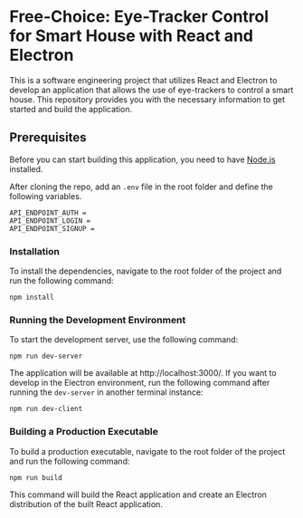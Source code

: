 # Free-Choice: Eye-Tracker Control for Smart House with React and Electron

This is a software engineering project that utilizes React and Electron to develop an application that allows the use of eye-trackers to control a smart house. This repository provides you with the necessary information to get started and build the application.

## Prerequisites
Before you can start building this application, you need to have [Node.js](https://nodejs.org/en/download/) installed.

After cloning the repo, add an `.env` file in the root folder and define the following variables.
```
API_ENDPOINT_AUTH = 
API_ENDPOINT_LOGIN = 
API_ENDPOINT_SIGNUP = 
```

### Installation
To install the dependencies, navigate to the root folder of the project and run the following command:
```
npm install
```

### Running the Development Environment
To start the development server, use the following command:
```
npm run dev-server
```
The application will be available at http://localhost:3000/. If you want to develop in the Electron environment, run the following command after running the `dev-server` in another terminal instance:
```
npm run dev-client
```

### Building a Production Executable

To build a production executable, navigate to the root folder of the project and run the following command:
```
npm run build
```
This command will build the React application and create an Electron distribution of the built React application.
